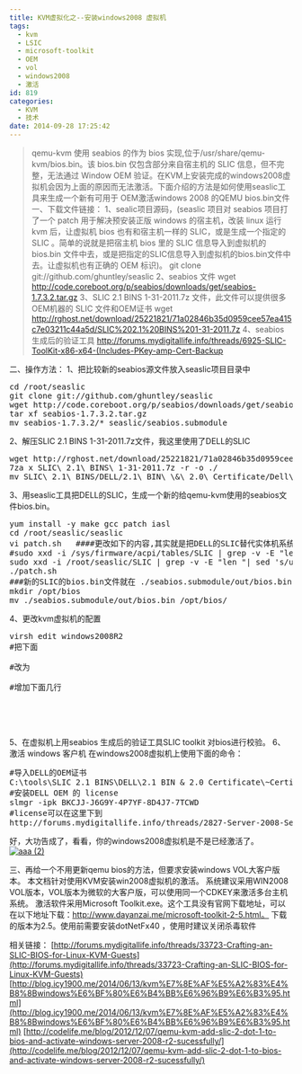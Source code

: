 ```yaml
---
title: KVM虚拟化之--安装windows2008 虚拟机
tags:
  - kvm
  - LSIC
  - microsoft-toolkit
  - OEM
  - vol
  - windows2008
  - 激活
id: 819
categories:
  - KVM
  - 技术
date: 2014-09-28 17:25:42
---
```


> qemu-kvm 使用 seabios 的作为 bios 实现,位于/usr/share/qemu-kvm/bios.bin。该 bios.bin 仅包含部分来自宿主机的 SLIC 信息，但不完整，无法通过 Window OEM 验证。在KVM上安装完成的windows2008虚拟机会因为上面的原因而无法激活。下面介绍的方法是如何使用seaslic工具来生成一个新有可用于 OEM激活windows 2008 的QEMU bios.bin文件
一、下载文件链接：
1、sealic项目源码，(seaslic 项目对 seabios 项目打了一个 patch 用于解决预安装正版 windows 的宿主机，改装 linux 运行 kvm 后，让虚拟机 bios 也有和宿主机一样的 SLIC，或是生成一个指定的SLIC 。简单的说就是把宿主机 bios 里的 SLIC 信息导入到虚拟机的 bios.bin 文件中去，或是把指定的SLIC信息导入到虚拟机的bios.bin文件中去。让虚拟机也有正确的 OEM 标识)。
git clone git://github.com/ghuntley/seaslic
2、seabios 文件
wget http://code.coreboot.org/p/seabios/downloads/get/seabios-1.7.3.2.tar.gz
3、SLIC 2.1 BINS 1-31-2011.7z 文件，此文件可以提供很多OEM机器的 SLIC 文件和OEM证书
wget http://rghost.net/download/25221821/71a02846b35d0959cee57ea415c7e03211c44a5d/SLIC%202.1%20BINS%201-31-2011.7z
4、seabios 生成后的验证工具
http://forums.mydigitallife.info/threads/6925-SLIC-ToolKit-x86-x64-(Includes-PKey-amp-Cert-Backup

二、操作方法：
1、把比较新的seabios源文件放入seaslic项目目录中
<pre>cd /root/seaslic
git clone git://github.com/ghuntley/seaslic
wget http://code.coreboot.org/p/seabios/downloads/get/seabios-1.7.3.2.tar.gz
tar xf seabios-1.7.3.2.tar.gz
mv seabios-1.7.3.2/* seaslic/seabios.submodule</pre>
2、解压SLIC 2.1 BINS 1-31-2011.7z文件，我这里使用了DELL的SLIC
<pre>wget http://rghost.net/download/25221821/71a02846b35d0959cee57ea415c7e03211c44a5d/SLIC%202.1%20BINS%201-31-2011.7z
7za x SLIC\ 2.1\ BINS\ 1-31-2011.7z -r -o ./
mv SLIC\ 2.1\ BINS/DELL/2.1\ BIN\ \&amp;\ 2.0\ Certificate/Dell\[DELL-PE_SC3-DELL\]2.1.BIN ./SLIC</pre>
3、用seaslic工具把DELL的SLIC，生成一个新的给qemu-kvm使用的seabios文件bios.bin。
<pre>yum install -y make gcc patch iasl
cd /root/seaslic/seaslic
vi patch.sh   ####更改如下的内容,其实就是把DELL的SLIC替代实体机系统的SLIC，因为不是所有的机器都支持OEM的
#sudo xxd -i /sys/firmware/acpi/tables/SLIC | grep -v -E "len "| sed 's/unsigned char.*/static char SLIC[] = {/' &gt; seabios.submodule/src/acpi-slic.hex
sudo xxd -i /root/seaslic/SLIC | grep -v -E "len "| sed 's/unsigned char.*/static char SLIC[] = {/' &gt; seabios.submodule/src/acpi-slic.hex
./patch.sh
###新的SLIC的bios.bin文件就在 ./seabios.submodule/out/bios.bin目录下面。
mkdir /opt/bios
mv ./seabios.submodule/out/bios.bin /opt/bios/</pre>
4、更改kvm虚拟机的配置
<pre>
virsh edit windows2008R2
#把下面
 <domain type='kvm'>
#改为
<domain type='kvm' xmlns:qemu='http://libvirt.org/schemas/domain/qemu/1.0'>
#增加下面几行
  <qemu:commandline>
    <qemu:arg value='-bios'/>
    <qemu:arg value='/opt/bios1/bios.bin'/>
  </qemu:commandline>
</pre>
5、在虚拟机上用seabios 生成后的验证工具SLIC toolkit 对bios进行校验。
6、激活 windows 客户机
在windows2008虚拟机上使用下面的命令：
<pre>#导入DELL的OEM证书
C:\tools\SLIC 2.1 BINS\DELL\2.1 BIN &amp; 2.0 Certificate\~Certificate~&gt;slmgr -ilc DELL-DELL-2.0.XRM-MS
#安装DELL OEM 的 license
slmgr -ipk BKCJJ-J6G9Y-4P7YF-8D4J7-7TCWD
#license可以在这里下到
http://forums.mydigitallife.info/threads/2827-Server-2008-Server-2008-R2-OEM-SLP-Keys</pre>
好，大功告成了，看看，你的windows2008虚拟机是不是已经激活了。
[![aaa (2)](http://www.m690.com/wp-content/uploads/2014/09/aaa-2-1024x330.jpg)](http://www.m690.com/wp-content/uploads/2014/09/aaa-2.jpg)

三、再给一个不用更新qemu bios的方法，但要求安装windows VOL大客户版本。
本文档针对使用KVM安装win2008虚拟机的激活。 系统建议采用WIN2008 VOL版本，VOL版本为微软的大客户版，可以使用同一个CDKEY来激活多台主机系统。
激活软件采用Microsoft Toolkit.exe。这个工具没有官网下载地址，可以在以下地址下载：http://www.dayanzai.me/microsoft-toolkit-2-5.html。
下载的版本为2.5。使用前需要安装dotNetFx40 ，使用时建议关闭杀毒软件 

相关链接：
[http://forums.mydigitallife.info/threads/33723-Crafting-an-SLIC-BIOS-for-Linux-KVM-Guests](http://forums.mydigitallife.info/threads/33723-Crafting-an-SLIC-BIOS-for-Linux-KVM-Guests)
[http://blog.icy1900.me/2014/06/13/kvm%E7%8E%AF%E5%A2%83%E4%B8%8Bwindows%E6%BF%80%E6%B4%BB%E6%96%B9%E6%B3%95.html](http://blog.icy1900.me/2014/06/13/kvm%E7%8E%AF%E5%A2%83%E4%B8%8Bwindows%E6%BF%80%E6%B4%BB%E6%96%B9%E6%B3%95.html)
[http://codelife.me/blog/2012/12/07/qemu-kvm-add-slic-2-dot-1-to-bios-and-activate-windows-server-2008-r2-sucessfully/](http://codelife.me/blog/2012/12/07/qemu-kvm-add-slic-2-dot-1-to-bios-and-activate-windows-server-2008-r2-sucessfully/)